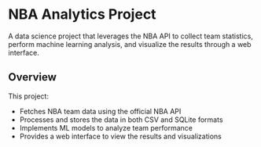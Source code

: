 # NBA Analytics Project

A data science project that leverages the NBA API to collect team statistics, perform machine learning analysis, and visualize the results through a web interface.

## Overview

This project:
- Fetches NBA team data using the official NBA API
- Processes and stores the data in both CSV and SQLite formats
- Implements ML models to analyze team performance
- Provides a web interface to view the results and visualizations
